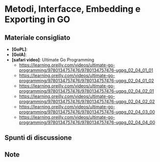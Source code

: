 # Metodi, Interfacce, Embedding e Exporting in GO


## Materiale consigliato

* **[GoPL]**: 
* **[GoIA]**: 
* **[safari video]**: Ultimate Go Programming 
  * https://learning.oreilly.com/videos/ultimate-go-programming/9780134757476/9780134757476-ugpg_02_04_01_01
  * https://learning.oreilly.com/videos/ultimate-go-programming/9780134757476/9780134757476-ugpg_02_04_01_02
  * https://learning.oreilly.com/videos/ultimate-go-programming/9780134757476/9780134757476-ugpg_02_04_02_01
  * https://learning.oreilly.com/videos/ultimate-go-programming/9780134757476/9780134757476-ugpg_02_04_02_02
  * https://learning.oreilly.com/videos/ultimate-go-programming/9780134757476/9780134757476-ugpg_02_04_03_00
  * https://learning.oreilly.com/videos/ultimate-go-programming/9780134757476/9780134757476-ugpg_02_04_04_00

## Spunti di discussione

## Note